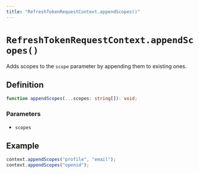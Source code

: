 ```yaml
---
title: "RefreshTokenRequestContext.appendScopes()"
---
```


# `RefreshTokenRequestContext.appendScopes()`

Adds scopes to the `scope` parameter by appending them to existing ones. 

## Definition

```ts
function appendScopes(...scopes: string[]): void;
```

### Parameters

- `scopes`

## Example

```ts
context.appendScopes("profile", "email");
context.appendScopes("openid");
```
